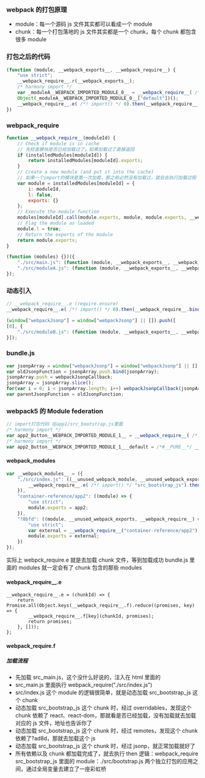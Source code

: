 ### webpack 的打包原理
- module：每一个源码 js 文件其实都可以看成一个 module
- chunk：每一个打包落地的 js 文件其实都是一个 chunk，每个 chunk 都包含很多 module

### 打包之后的代码
```javascript
(function (module, __webpack_exports__, __webpack_require__) {
    "use strict";
    __webpack_require__.r(__webpack_exports__);
    /* harmony import */
    var _moduleA__WEBPACK_IMPORTED_MODULE_0__ = __webpack_require__( /*!        ./moduleA */ "./src/moduleA.js");
    Object(_moduleA__WEBPACK_IMPORTED_MODULE_0__["default"])();
    __webpack_require__.e( /*! import() */ 0).then(__webpack_require__.bind(null, /*! ./moduleB             */ "./src/moduleB.js")).then(module => {});
})
```

### webpack_require
```javascript
function __webpack_require__(moduleId) {
    // Check if module is in cache
    // 先检查模块是否已经加载过了，如果加载过了直接返回
    if (installedModules[moduleId]) {
        return installedModules[moduleId].exports;
    }
    // Create a new module (and put it into the cache)
    // 如果一个import的模块是第一次加载，那之前必然没有加载过，就会去执行加载过程
    var module = installedModules[moduleId] = {
        i: moduleId,
        l: false,
        exports: {}
    };
    // Execute the module function
    modules[moduleId].call(module.exports, module, module.exports, __webpack_require__);
    // Flag the module as loaded
    module.l = true;
    // Return the exports of the module
    return module.exports;
}
```

```javascript
(function (modules) {})({
    "./src/main.js": (function (module, __webpack_exports__, __webpack_require__) {}),
    "./src/moduleA.js": (function (module, __webpack_exports__, __webpack_require__) {})
});
```

### 动态引入
```javascript
// __webpack_require__.e (require.ensure)
__webpack_require__.e( /*! import() */ 0).then(__webpack_require__.bind(null, /*! ./moduleB             */ "./src/moduleB.js")).then(module => {});
```
```javascript
(window["webpackJsonp"] = window["webpackJsonp"] || []).push([
[0], {
    "./src/moduleB.js": (function (module, __webpack_exports__, __webpack_require__) {})
}]);
```

### bundle.js
```javascript
var jsonpArray = window["webpackJsonp"] = window["webpackJsonp"] || [];
var oldJsonpFunction = jsonpArray.push.bind(jsonpArray);
jsonpArray.push = webpackJsonpCallback;
jsonpArray = jsonpArray.slice();
for(var i = 0; i < jsonpArray.length; i++) webpackJsonpCallback(jsonpArray[i]);
var parentJsonpFunction = oldJsonpFunction;
```
### webpack5 的 Module federation
```javascript
// import打包代码 在app1/src_bootstrap.js里面
/* harmony import */
var app2_Button__WEBPACK_IMPORTED_MODULE_1__ = __webpack_require__( /*! app2/Button */ "?ad8d");
/* harmony import */
var app2_Button__WEBPACK_IMPORTED_MODULE_1___default = /*#__PURE__*/ __webpack_require__.n(app2_Button__WEBPACK_IMPORTED_MODULE_1__);
```
#### webpack_modules
```javascript
var __webpack_modules__ = ({
    "./src/index.js": ((__unused_webpack_module, __unused_webpack_exports, __webpack_require__) => {
        __webpack_require__.e( /*! import() */ "src_bootstrap_js").then(__webpack_require__.bind(__webpack_require__, /*! ./bootstrap */ "./src/bootstrap.js"));
    }),
    "container-reference/app2": ((module) => {
        "use strict";
        module.exports = app2;
    }),
    "?8bfd": ((module, __unused_webpack_exports, __webpack_require__) => {
        "use strict";
        var external = __webpack_require__("container-reference/app2");
        module.exports = external;
    })
});
```
实际上 webpck_require.e 就是去加载 chunk 文件，等到加载成功 bundle.js 里面的 modules 就一定会有了 chunk 包含的那些 modules
#### webpack_require__.e
```
__webpack_require__.e = (chunkId) => {
    return Promise.all(Object.keys(__webpack_require__.f).reduce((promises, key) => {
        __webpack_require__.f[key](chunkId, promises);
        return promises;
    }, []));
};
```

#### webpack_require.f

##### 加载流程
- 先加载 src_main.js，这个没什么好说的，注入在 html 里面的
- src_main.js 里面执行 webpack_require("./src/index.js")
- src/index.js 这个 module 的逻辑很简单，就是动态加载 src_bootstrap_js 这个 chunk
- 动态加载 src_bootstrap_js 这个 chunk 时，经过 overridables，发现这个 chunk 依赖了 react、react-dom，那就看是否已经加载，没有加载就去加载对应的 js 文件，地址也告诉你了
- 动态加载 src_bootstrap_js 这个 chunk 时，经过 remotes，发现这个 chunk 依赖了?ad8d，那就去加载这个 js
- 动态加载 src_bootstrap_js 这个 chunk 时，经过 jsonp，就正常加载就好了
- 所有依赖以及 chunk 都加载完成了，就去执行 then 逻辑：webpack_require src_bootstrap_js 里面的 module：./src/bootstrap.js
两个独立打包的应用之间，通过全局变量去建立了一座彩虹桥
